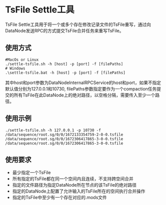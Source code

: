 <!--

    Licensed to the Apache Software Foundation (ASF) under one
    or more contributor license agreements.  See the NOTICE file
    distributed with this work for additional information
    regarding copyright ownership.  The ASF licenses this file
    to you under the Apache License, Version 2.0 (the
    "License"); you may not use this file except in compliance
    with the License.  You may obtain a copy of the License at
    
        http://www.apache.org/licenses/LICENSE-2.0
    
    Unless required by applicable law or agreed to in writing,
    software distributed under the License is distributed on an
    "AS IS" BASIS, WITHOUT WARRANTIES OR CONDITIONS OF ANY
    KIND, either express or implied.  See the License for the
    specific language governing permissions and limitations
    under the License.

-->

# TsFile Settle工具
TsFile Settle工具用于将一个或多个存在修改记录文件的TsFile重写，通过向DataNode发送RPC的方式提交TsFile合并任务来重写TsFile。
## 使用方式
```shell
#MacOs or Linux
./settle-tsfile.sh -h [host] -p [port] -f [filePaths]
# Windows
.\settle-tsfile.bat -h [host] -p [port] -f [filePaths]
```
其中host和port参数为DataNodeInternalRPCService的host和port，如果不指定默认值分别为127.0.0.1和10730, filePaths参数指定要作为一个compaction任务提交的所有TsFile在此DataNode上的绝对路径，以空格分隔，需要传入至少一个路径。

## 使用示例
```shell
./settle-tsfile.sh -h 127.0.0.1 -p 10730 -f /data/sequence/root.sg/0/0/1672133354759-2-0-0.tsfile /data/sequence/root.sg/0/0/1672306417865-3-0-0.tsfile /data/sequence/root.sg/0/0/1672306417865-3-0-0.tsfile
```
## 使用要求
* 最少指定一个TsFile
* 所有指定的TsFile都在同一个空间内且连续，不支持跨空间合并
* 指定的文件路径为指定DataNode所在节点的该TsFile的绝对路径
* 指定的DataNode上配置了允许输入的TsFile所在的空间执行合并操作
* 指定的TsFile中至少有一个存在对应的.mods文件